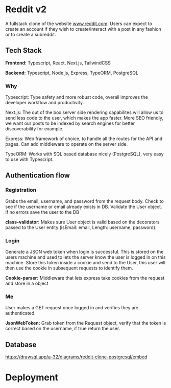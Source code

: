 
# Reddit v2
A fullstack clone of the website www.reddit.com. Users can expect to create an account if they wish to create/interact with a post in any fashion or to create a subreddit.


## Tech Stack

**Frontend:** Typescript, React, Next.js, TailwindCSS

**Backend:** Typescript, Node.js, Express, TypeORM, PostgreSQL

### Why 
Typescript: Type safety and more robust code, overall improves the developer workflow and productivity.

Next.js: The out of the box server side rendering capabilites will allow us to send less code to the user, which makes the app faster. More SEO friendly, we want our posts to be indexed by search engines for better discoverability for example.

Express: Web framework of choice, to handle all the routes for the API and pages. Can add middleware to operate on the server side.

TypeORM: Works with SQL based database nicely (PostgreSQL), very easy to use with Typescript.
## Authentication flow
### Registration
Grabs the email, username, and password from the request body. Check to see if the username or email already exists in DB. Validate the User object. If no errors save the user to the DB 

**class-validator:** Makes sure User object is valid based on the decorators passed to the User entity (isEmail: email, Length: username, password).

### Login
Generate a JSON web token when login is successful. This is stored on the users machine and used to lets the server know the user is logged in on this machine. Store this token inside a cookie and send to the User, this user will then use the cookie in subsequent requests to identify them.

**Cookie-parser:** Middleware that lets express take cookies from the request and store in a object

### Me
User makes a GET request once logged in and verifies they are authenticated.

**JsonWebToken:** Grab token from the Request object, verify that the token is correct based on the username, if true return the user.

## Database
https://drawsql.app/a-32/diagrams/reddit-clone-postgresql/embed

# Deployment
